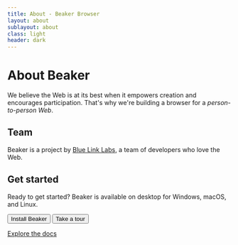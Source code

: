 ```yaml
---
title: About - Beaker Browser
layout: about
sublayout: about
class: light
header: dark
---
```


<div class="container super-narrow">
  <h1>About Beaker</h1>

  <p class="accent">
    We believe the Web is at its best when it empowers creation and encourages
    participation. That's why we're building a browser for a <em>person-to-person Web</em>.
  </p>

  <h2>Team</h2>

  <p>
    Beaker is a project by <a href="https://bluelinklabs.com">Blue Link Labs</a>, a team of developers who love the Web.
  </p>

  <h2>
    Get started
  </h2>

  <p>
    Ready to get started? Beaker is available on desktop for Windows, macOS, and Linux.
  </p>

  <p>
    <a class="btn action" href="/install"><button>Install Beaker</button></a>
    <a class="btn blue" href="/docs/tour"><button>Take a tour</button></a>
  </p>

  <p>
    <a href="/docs">Explore the docs</a>
  </p>
</div>
